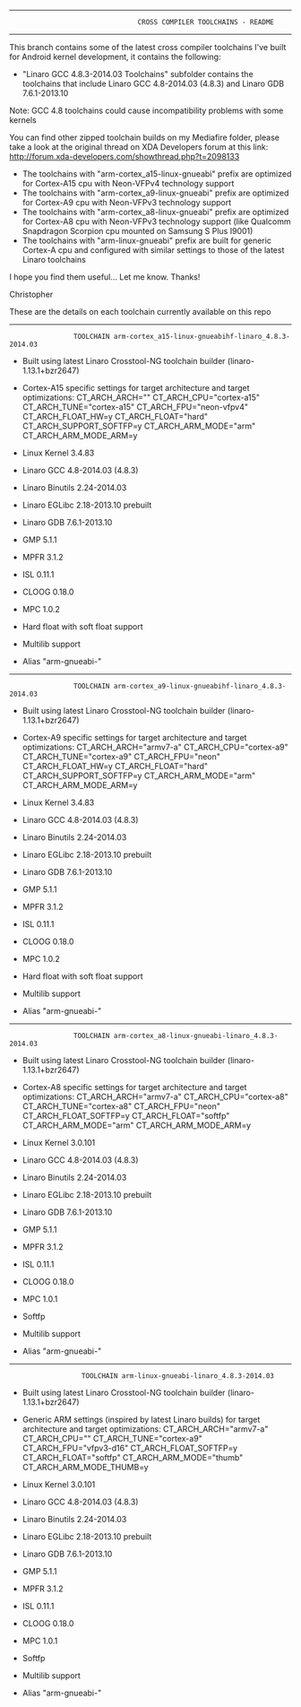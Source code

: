 ___________________________________________________________________________________________________________

                                    CROSS COMPILER TOOLCHAINS - README
___________________________________________________________________________________________________________


This branch contains some of the latest cross compiler toolchains I've built for Android kernel development,
it contains the following:
- "Linaro GCC 4.8.3-2014.03 Toolchains" subfolder contains the toolchains that include Linaro GCC 4.8-2014.03 (4.8.3)
  and Linaro GDB 7.6.1-2013.10

Note: GCC 4.8 toolchains could cause incompatibility problems with some kernels


You can find other zipped toolchain builds on my Mediafire folder, please take a look at the original thread on
XDA Developers forum at this link:
       http://forum.xda-developers.com/showthread.php?t=2098133


- The toolchains with "arm-cortex_a15-linux-gnueabi" prefix are optimized for Cortex-A15 cpu with Neon-VFPv4 technology support
- The toolchains with "arm-cortex_a9-linux-gnueabi" prefix are optimized for Cortex-A9 cpu with Neon-VFPv3 technology support
- The toolchains with "arm-cortex_a8-linux-gnueabi" prefix are optimized for Cortex-A8 cpu with Neon-VFPv3 technology support
  (like Qualcomm Snapdragon Scorpion cpu mounted on Samsung S Plus I9001)
- The toolchains with "arm-linux-gnueabi" prefix are built for generic Cortex-A cpu and configured with similar settings
to those of the latest Linaro toolchains

I hope you find them useful...
Let me know.
Thanks!

Christopher


These are the details on each toolchain currently available on this repo


___________________________________________________________________________________________________________

                    TOOLCHAIN arm-cortex_a15-linux-gnueabihf-linaro_4.8.3-2014.03

- Built using latest Linaro Crosstool-NG toolchain builder (linaro-1.13.1+bzr2647)
- Cortex-A15 specific settings for target architecture and target optimizations:
    CT_ARCH_ARCH=""
    CT_ARCH_CPU="cortex-a15"
    CT_ARCH_TUNE="cortex-a15"
    CT_ARCH_FPU="neon-vfpv4"
    CT_ARCH_FLOAT_HW=y
    CT_ARCH_FLOAT="hard"
    CT_ARCH_SUPPORT_SOFTFP=y
    CT_ARCH_ARM_MODE="arm"
    CT_ARCH_ARM_MODE_ARM=y

- Linux Kernel 3.4.83
- Linaro GCC 4.8-2014.03 (4.8.3)
- Linaro Binutils 2.24-2014.03
- Linaro EGLibc 2.18-2013.10 prebuilt
- Linaro GDB 7.6.1-2013.10
- GMP 5.1.1
- MPFR 3.1.2
- ISL 0.11.1
- CLOOG 0.18.0
- MPC 1.0.2
- Hard float with soft float support
- Multilib support
- Alias "arm-gnueabi-"

___________________________________________________________________________________________________________

                    TOOLCHAIN arm-cortex_a9-linux-gnueabihf-linaro_4.8.3-2014.03

- Built using latest Linaro Crosstool-NG toolchain builder (linaro-1.13.1+bzr2647)
- Cortex-A9 specific settings for target architecture and target optimizations:
    CT_ARCH_ARCH="armv7-a"
    CT_ARCH_CPU="cortex-a9"
    CT_ARCH_TUNE="cortex-a9"
    CT_ARCH_FPU="neon"
    CT_ARCH_FLOAT_HW=y
    CT_ARCH_FLOAT="hard"
    CT_ARCH_SUPPORT_SOFTFP=y
    CT_ARCH_ARM_MODE="arm"
    CT_ARCH_ARM_MODE_ARM=y

- Linux Kernel 3.4.83
- Linaro GCC 4.8-2014.03 (4.8.3)
- Linaro Binutils 2.24-2014.03
- Linaro EGLibc 2.18-2013.10 prebuilt
- Linaro GDB 7.6.1-2013.10
- GMP 5.1.1
- MPFR 3.1.2
- ISL 0.11.1
- CLOOG 0.18.0
- MPC 1.0.2
- Hard float with soft float support
- Multilib support
- Alias "arm-gnueabi-"

___________________________________________________________________________________________________________

                    TOOLCHAIN arm-cortex_a8-linux-gnueabi-linaro_4.8.3-2014.03

- Built using latest Linaro Crosstool-NG toolchain builder (linaro-1.13.1+bzr2647)
- Cortex-A8 specific settings for target architecture and target optimizations:
    CT_ARCH_ARCH="armv7-a"
    CT_ARCH_CPU="cortex-a8"
    CT_ARCH_TUNE="cortex-a8"
    CT_ARCH_FPU="neon"
    CT_ARCH_FLOAT_SOFTFP=y
    CT_ARCH_FLOAT="softfp"
    CT_ARCH_ARM_MODE="arm"
    CT_ARCH_ARM_MODE_ARM=y

- Linux Kernel 3.0.101
- Linaro GCC 4.8-2014.03 (4.8.3)
- Linaro Binutils 2.24-2014.03
- Linaro EGLibc 2.18-2013.10 prebuilt
- Linaro GDB 7.6.1-2013.10
- GMP 5.1.1
- MPFR 3.1.2
- ISL 0.11.1
- CLOOG 0.18.0
- MPC 1.0.1
- Softfp
- Multilib support
- Alias "arm-gnueabi-"

___________________________________________________________________________________________________________

                      TOOLCHAIN arm-linux-gnueabi-linaro_4.8.3-2014.03

- Built using latest Linaro Crosstool-NG toolchain builder (linaro-1.13.1+bzr2647)
- Generic ARM settings (inspired by latest Linaro builds) for target architecture and target optimizations:
    CT_ARCH_ARCH="armv7-a"
    CT_ARCH_CPU=""
    CT_ARCH_TUNE="cortex-a9"
    CT_ARCH_FPU="vfpv3-d16"
    CT_ARCH_FLOAT_SOFTFP=y
    CT_ARCH_FLOAT="softfp"
    CT_ARCH_ARM_MODE="thumb"
    CT_ARCH_ARM_MODE_THUMB=y

- Linux Kernel 3.0.101
- Linaro GCC 4.8-2014.03 (4.8.3)
- Linaro Binutils 2.24-2014.03
- Linaro EGLibc 2.18-2013.10 prebuilt
- Linaro GDB 7.6.1-2013.10
- GMP 5.1.1
- MPFR 3.1.2
- ISL 0.11.1
- CLOOG 0.18.0
- MPC 1.0.1
- Softfp
- Multilib support
- Alias "arm-gnueabi-"
